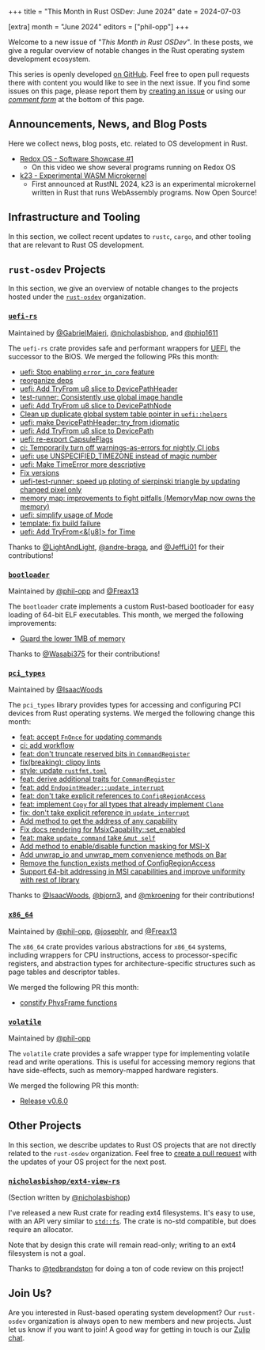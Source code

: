 +++
title = "This Month in Rust OSDev: June 2024"
date = 2024-07-03

[extra]
month = "June 2024"
editors = ["phil-opp"]
+++

Welcome to a new issue of _"This Month in Rust OSDev"_. In these posts, we give a regular overview of notable changes in the Rust operating system development ecosystem.

<!-- more -->

This series is openly developed [on GitHub](https://github.com/rust-osdev/homepage/). Feel free to open pull requests there with content you would like to see in the next issue. If you find some issues on this page, please report them by [creating an issue](https://github.com/rust-osdev/homepage/issues/new) or using our <a href="#comment-form">_comment form_</a> at the bottom of this page.

<!--
    This is a draft for the upcoming "This Month in Rust OSDev (June 2024)" post.
    Feel free to create pull requests against the `next` branch to add your
    content here.
    Please take a look at the past posts on https://rust-osdev.com/ to see the
    general structure of these posts.
-->

## Announcements, News, and Blog Posts

Here we collect news, blog posts, etc. related to OS development in Rust.

- [Redox OS - Software Showcase #1](https://youtu.be/s-gxAsBTPxA?si=IAPJ25EYP-XxS_FB)
  - On this video we show several programs running on Redox OS
- [k23 - Experimental WASM Microkernel](https://github.com/JonasKruckenberg/k23)
  - First announced at RustNL 2024, k23 is an experimental microkernel written in Rust that runs WebAssembly programs. Now Open Source!

<!--
Please follow this template:

- [Title](https://example.com)
  - (optional) Some additional context
-->


## Infrastructure and Tooling

In this section, we collect recent updates to `rustc`, `cargo`, and other tooling that are relevant to Rust OS development.

<!--
    Please use the following template:

- [Title](https://example.com)
  - (optional) Some additional context
-->


## `rust-osdev` Projects

In this section, we give an overview of notable changes to the projects hosted under the [`rust-osdev`](https://github.com/rust-osdev/about) organization.

<!--
    Please use the following template:

    ### [`repo_name`](https://github.com/rust-osdev/repo_name)
    <span class="maintainers">Maintained by [@maintainer_1](https://github.com/maintainer_1)</span>

    The `repo_name` crate ...<<short introduction>>...

    We merged the following changes this month:
    <<changelog, either in list or text form>>
-->

### [`uefi-rs`](https://github.com/rust-osdev/uefi-rs)
<span class="maintainers">Maintained by [@GabrielMajeri](https://github.com/GabrielMajeri), [@nicholasbishop](https://github.com/nicholasbishop), and [@phip1611](https://github.com/phip1611)</span>

The `uefi-rs` crate provides safe and performant wrappers for [UEFI](https://en.wikipedia.org/wiki/Unified_Extensible_Firmware_Interface), the successor to the BIOS. We merged the following PRs this month:

- [uefi: Stop enabling `error_in_core` feature](https://github.com/rust-osdev/uefi-rs/pull/1194)
- [reorganize deps](https://github.com/rust-osdev/uefi-rs/pull/1196)
- [uefi: Add TryFrom u8 slice to DevicePathHeader ](https://github.com/rust-osdev/uefi-rs/pull/1199)
- [test-runner: Consistently use global image handle](https://github.com/rust-osdev/uefi-rs/pull/1189)
- [uefi: Add TryFrom u8 slice to DevicePathNode](https://github.com/rust-osdev/uefi-rs/pull/1197)
- [Clean up duplicate global system table pointer in `uefi::helpers`](https://github.com/rust-osdev/uefi-rs/pull/1188)
- [uefi: make DevicePathHeader::try_from idiomatic](https://github.com/rust-osdev/uefi-rs/pull/1202)
- [uefi: Add TryFrom u8 slice to DevicePath](https://github.com/rust-osdev/uefi-rs/pull/1201)
- [uefi: re-export CapsuleFlags](https://github.com/rust-osdev/uefi-rs/pull/1203)
- [ci: Temporarily turn off warnings-as-errors for nightly CI jobs](https://github.com/rust-osdev/uefi-rs/pull/1206)
- [uefi: use UNSPECIFIED_TIMEZONE instead of magic number](https://github.com/rust-osdev/uefi-rs/pull/1210)
- [uefi: Make TimeError more descriptive](https://github.com/rust-osdev/uefi-rs/pull/1211)
- [Fix versions](https://github.com/rust-osdev/uefi-rs/pull/1187)
- [uefi-test-runner: speed up ploting of sierpinski triangle by updating changed pixel only](https://github.com/rust-osdev/uefi-rs/pull/1209)
- [memory map: improvements to fight pitfalls (MemoryMap now owns the memory)](https://github.com/rust-osdev/uefi-rs/pull/1175)
- [uefi: simplify usage of Mode](https://github.com/rust-osdev/uefi-rs/pull/1214)
- [template: fix build failure](https://github.com/rust-osdev/uefi-rs/pull/1217)
- [uefi: Add TryFrom<&[u8]> for Time](https://github.com/rust-osdev/uefi-rs/pull/1212)

Thanks to [@LightAndLight](https://github.com/LightAndLight), [@andre-braga](https://github.com/andre-braga), and [@JeffLi01](https://github.com/JeffLi01) for their contributions!

<!-- - [chore(deps): lock file maintenance](https://github.com/rust-osdev/uefi-rs/pull/1184) -->
<!-- - [chore(deps): update crate-ci/typos action to v1.22.3](https://github.com/rust-osdev/uefi-rs/pull/1193) -->
<!-- - [chore(deps): lock file maintenance](https://github.com/rust-osdev/uefi-rs/pull/1195) -->
<!-- - [chore(deps): update crate-ci/typos action to v1.22.7](https://github.com/rust-osdev/uefi-rs/pull/1207) -->
<!-- - [chore(deps): lock file maintenance](https://github.com/rust-osdev/uefi-rs/pull/1208) -->
<!-- - [nix/niv: update nixpkgs to nixos-24.05](https://github.com/rust-osdev/uefi-rs/pull/1213) -->
<!-- - [chore(deps): update crate-ci/typos action to v1.22.9](https://github.com/rust-osdev/uefi-rs/pull/1215) -->
<!-- - [chore(deps): lock file maintenance](https://github.com/rust-osdev/uefi-rs/pull/1218) -->

### [`bootloader`](https://github.com/rust-osdev/bootloader)
<span class="maintainers">Maintained by [@phil-opp](https://github.com/phil-opp) and [@Freax13](https://github.com/orgs/rust-osdev/people/Freax13)</span>

The `bootloader` crate implements a custom Rust-based bootloader for easy loading of 64-bit ELF executables. This month, we merged the following improvements:

- [Guard the lower 1MB of memory](https://github.com/rust-osdev/bootloader/pull/446)

Thanks to [@Wasabi375](https://github.com/Wasabi375) for their contributions!


### [`pci_types`](https://github.com/rust-osdev/pci_types)
<span class="maintainers">Maintained by [@IsaacWoods](https://github.com/IsaacWoods)</span>

The `pci_types` library provides types for accessing and configuring PCI devices from Rust operating systems. We merged the following change this month:

- [feat: accept `FnOnce` for updating commands](https://github.com/rust-osdev/pci_types/pull/15)
- [ci: add workflow](https://github.com/rust-osdev/pci_types/pull/17)
- [feat: don't truncate reserved bits in `CommandRegister`](https://github.com/rust-osdev/pci_types/pull/16)
- [fix(breaking): clippy lints](https://github.com/rust-osdev/pci_types/pull/18)
- [style: update `rustfmt.toml`](https://github.com/rust-osdev/pci_types/pull/19)
- [feat: derive additional traits for `CommandRegister`](https://github.com/rust-osdev/pci_types/pull/20)
- [feat: add `EndpointHeader::update_interrupt`](https://github.com/rust-osdev/pci_types/pull/21)
- [feat: don't take explicit references to `ConfigRegionAccess`](https://github.com/rust-osdev/pci_types/pull/22)
- [feat: implement `Copy` for all types that already implement `Clone`](https://github.com/rust-osdev/pci_types/pull/23)
- [fix: don't take explicit reference in `update_interrupt`](https://github.com/rust-osdev/pci_types/pull/24)
- [Add method to get the address of any capability](https://github.com/rust-osdev/pci_types/pull/27)
- [Fix docs rendering for MsixCapability::set_enabled](https://github.com/rust-osdev/pci_types/pull/28)
- [feat: make `update_command` take `&mut self`](https://github.com/rust-osdev/pci_types/pull/32)
- [Add method to enable/disable function masking for MSI-X](https://github.com/rust-osdev/pci_types/pull/29)
- [Add unwrap_io and unwrap_mem convenience methods on Bar](https://github.com/rust-osdev/pci_types/pull/25)
- [Remove the function_exists method of ConfigRegionAccess](https://github.com/rust-osdev/pci_types/pull/26)
- [Support 64-bit addressing in MSI capabilities and improve uniformity with rest of library](https://github.com/rust-osdev/pci_types/pull/33)

Thanks to [@IsaacWoods](https://github.com/IsaacWoods), [@bjorn3](https://github.com/bjorn3), and [@mkroening](https://github.com/mkroening) for their contributions!



### [`x86_64`](https://github.com/rust-osdev/x86_64)
<span class="maintainers">Maintained by [@phil-opp](https://github.com/phil-opp), [@josephlr](https://github.com/orgs/rust-osdev/people/josephlr), and [@Freax13](https://github.com/orgs/rust-osdev/people/Freax13)</span>

The `x86_64` crate provides various abstractions for `x86_64` systems, including wrappers for CPU instructions, access to processor-specific registers, and abstraction types for architecture-specific structures such as page tables and descriptor tables.

We merged the following PR this month:

- [constify PhysFrame functions](https://github.com/rust-osdev/x86_64/pull/489)

### [`volatile`](https://github.com/rust-osdev/volatile)
<span class="maintainers">Maintained by [@phil-opp](https://github.com/phil-opp)</span>

The `volatile` crate provides a safe wrapper type for implementing volatile read and write operations. This is useful for accessing memory regions that have side-effects, such as memory-mapped hardware registers.

We merged the following PR this month:

- [Release v0.6.0](https://github.com/rust-osdev/volatile/pull/64)


## Other Projects

In this section, we describe updates to Rust OS projects that are not directly related to the `rust-osdev` organization. Feel free to [create a pull request](https://github.com/rust-osdev/homepage/pulls) with the updates of your OS project for the next post.

<!--
    Please use the following template:

    ### [`owner_name/repo_name`](https://github.com/rust-osdev/owner_name/repo_name)
    <span class="maintainers">(Section written by [@your_github_name](https://github.com/your_github_name))</span>

    ...<<your project updates>>...
-->

### [`nicholasbishop/ext4-view-rs`](https://github.com/nicholasbishop/ext4-view-rs)
<span class="maintainers">(Section written by [@nicholasbishop](https://github.com/nicholasbishop))</span>

I've released a new Rust crate for reading ext4 filesystems. It's easy to use, with an API very similar to [`std::fs`](https://doc.rust-lang.org/std/fs/index.html). The crate is no-std compatible, but does require an allocator.

Note that by design this crate will remain read-only; writing to an ext4 filesystem is not a goal.

Thanks to [@tedbrandston](https://github.com/tedbrandston) for doing a ton of code review on this project!

## Join Us?

Are you interested in Rust-based operating system development? Our `rust-osdev` organization is always open to new members and new projects. Just let us know if you want to join! A good way for getting in touch is our [Zulip chat](https://rust-osdev.zulipchat.com).
